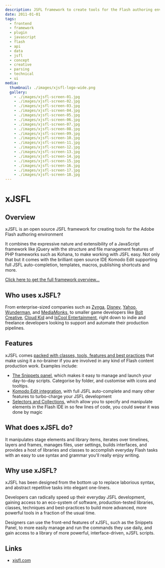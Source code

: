 ```yaml
---
description: JSFL framework to create tools for the Flash authoring environment
date: 2011-01-01
tags:
  - frontend
  - framework
  - plugin
  - javascript
  - flash
  - api
  - data
  - jsfl
  - concept
  - creative
  - parsing
  - technical
  - ui
media:
  thumbnail: ./images/xjsfl-logo-wide.png
  gallery:
    - ./images/xjsfl-screen-01.jpg
    - ./images/xjsfl-screen-02.jpg
    - ./images/xjsfl-screen-03.jpg
    - ./images/xjsfl-screen-04.jpg
    - ./images/xjsfl-screen-05.jpg
    - ./images/xjsfl-screen-06.jpg
    - ./images/xjsfl-screen-07.jpg
    - ./images/xjsfl-screen-08.jpg
    - ./images/xjsfl-screen-09.jpg
    - ./images/xjsfl-screen-10.jpg
    - ./images/xjsfl-screen-11.jpg
    - ./images/xjsfl-screen-12.jpg
    - ./images/xjsfl-screen-13.jpg
    - ./images/xjsfl-screen-14.jpg
    - ./images/xjsfl-screen-15.jpg
    - ./images/xjsfl-screen-16.jpg
    - ./images/xjsfl-screen-17.jpg
    - ./images/xjsfl-screen-18.jpg
---
```


# xJSFL

## Overview

xJSFL is an open source JSFL framework for creating tools for the Adobe Flash authoring environment

It combines the expressive nature and extensibility of a JavaScript framework like jQuery with the structure and file management features of PHP frameworks such as Kohana, to make working with JSFL easy. Not only that but it comes with the brilliant open source IDE Komodo Edit supporting full JSFL auto-completion, templates, macros, publishing shortcuts and more.

[Click here to get the full framework overview...](http://xjsfl.com/support/guides/framework/xjsfl-overview)

## Who uses xJSFL?

From enterprise-sized companies such as [Zynga](https://zynga.com/), [Disney](https://disney.co.uk/disneyinteractivestudios/), [Yahoo](https://developer.yahoo.com/flash/), [Wunderman](https://wunderman.co.uk/), and [MediaMonks](https://mediamonks.com/), to smaller game developers like [Bolt Creative](https://boltcreative.com/), [Cloud Kid](https://cloudkid.com/) and [IsCool Entertainment](https://iscoolentertainment.com/en/), right down to indie and freelance developers looking to support and automate their production pipelines.

## Features

xJSFL comes [packed with classes, tools, features and best practices](http://xjsfl.com/features) that make using it a no-brainer if you are involved in any kind of Flash content production work. Examples include:

- [The Snippets panel](http://xjsfl.com/feature/snippets-panel), which makes it easy to manage and launch your day-to-day scripts. Categorise by folder, and customise with icons and tooltips.
- [Komodo Edit integration](http://xjsfl.com/feature/komodo-edit), with full JSFL auto-complete and many other features to turbo-charge your JSFL development
- [Selectors and Collections](http://xjsfl.com/feature/selectors-collections), which allow you to specify and manipulate elements in the Flash IDE in so few lines of code, you could swear it was done by magic

## What does xJSFL do?

It manipulates stage elements and library items, iterates over timelines, layers and frames, manages files, user settings, builds interfaces, and provides a host of libraries and classes to accomplish everyday Flash tasks with an easy to use syntax and grammar you'll really enjoy writing.

## Why use xJSFL?

xJSFL has been designed from the bottom up to replace laborious syntax, and abstract repetitive tasks into elegant one-liners.

Developers can radically speed up their everyday JSFL development, gaining access to an eco-system of software, production-tested libraries, classes, techniques and best-practices to build more advanced, more powerful tools in a fraction of the usual time.

Designers can use the front-end features of xJSFL, such as the Snippets Panel, to more easily manage and run the commands they use daily, and gain access to a library of more powerful, interface-driven, xJSFL scripts.

## Links

- [xjsfl.com](http://xjsfl.com)
